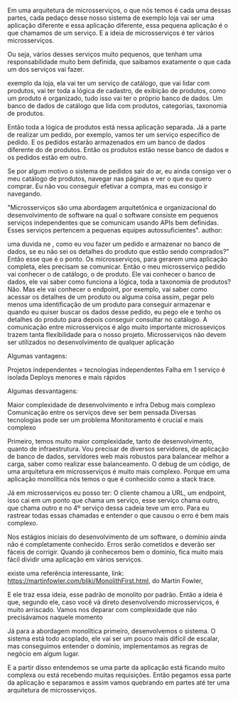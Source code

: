 Em uma arquitetura de microsserviços, o que nós temos é cada uma dessas partes, cada pedaço desse nosso sistema de exemplo loja vai ser uma aplicação diferente e essa aplicação diferente, essa pequena aplicação é o que chamamos de um serviço. E a ideia de microsserviços é ter vários microsserviços.

 Ou seja, vários desses serviços muito pequenos, que tenham uma responsabilidade muito bem definida, que saibamos exatamente o que cada um dos serviços vai fazer.

 exemplo da loja, ela vai ter um serviço de catálogo, que vai lidar com produtos, vai ter toda a lógica de cadastro, de exibição de produtos, como um produto é organizado, tudo isso vai ter o próprio banco de dados. Um banco de dados de catálogo que lida com produtos, categorias, taxonomia de produtos.

 Então toda a lógica de produtos está nessa aplicação separada. Já a parte de realizar um pedido, por exemplo, vamos ter um serviço específico de pedido. E os pedidos estarão armazenados em um banco de dados diferente do de produtos. Então os produtos estão nesse banco de dados e os pedidos estão em outro.

Se por algum motivo o sistema de pedidos sair do ar, eu ainda consigo ver o meu catálogo de produtos, navegar nas páginas e ver o que eu quero comprar. Eu não vou conseguir efetivar a compra, mas eu consigo ir navegando.


"Microsserviços são uma abordagem arquitetônica e organizacional do desenvolvimento de software na qual o software consiste em pequenos serviços independentes que se comunicam usando APIs bem definidas. Esses serviços pertencem a pequenas equipes autossuficientes". author:

uma duvida ne , como eu vou fazer um pedido e armazenar no banco de dados, se eu não sei os detalhes do produto que estão sendo comprados?” Então esse que é o ponto.
Os microsserviços, para gerarem uma aplicação completa, eles precisam se comunicar. Então o meu microsserviço pedido vai conhecer o de catálogo, o de produto.
Ele vai conhecer o banco de dados, ele vai saber como funciona a lógica, toda a taxonomia de produtos? Não. Mas ele vai conhecer o endpoint, por exemplo, vai saber como acessar os detalhes de um produto ou alguma coisa assim, pegar pelo menos uma identificação de um produto para conseguir armazenar e quando eu quiser buscar os dados desse pedido, eu pego ele e tenho os detalhes do produto para depois conseguir consultar no catálogo.
A comunicação entre microsserviços é algo muito importante
microsseviços trazem tanta flexibilidade para o nosso projeto.
 Microsserviços não devem ser utilizados no desenvolvimento de qualquer aplicação


Algumas vantagens:

Projetos independentes = tecnologias independentes
Falha em 1 serviço é isolada
Deploys menores e mais rápidos


Algumas desvantagens:

Maior complexidade de desenvolvimento e infra
Debug mais complexo
Comunicação entre os serviços deve ser bem pensada
Diversas tecnologias pode ser um problema
Monitoramento é crucial e mais complexo

Primeiro, temos muito maior complexidade, tanto de desenvolvimento, quanto de infraestrutura. Vou precisar de diversos servidores, de aplicação de banco de dados, servidores web mais robustos para balancear melhor a carga, saber como realizar esse balanceamento.
O debug de um código, de uma arquitetura em microsserviços é muito mais complexo. Porque em uma aplicação monolítica nós temos o que é conhecido como a stack trace.

Já em microsserviços eu posso ter: O cliente chamou a URL, um endpoint, isso cai em um ponto que chama um serviço, esse serviço chama outro, que chama outro e no 4º serviço dessa cadeia teve um erro. Para eu rastrear todas essas chamadas e entender o que causou o erro é bem mais complexo.


Nos estágios iniciais do desenvolvimento de um software, o domínio ainda não é completamente conhecido. Erros serão cometidos e deverão ser fáceis de corrigir. Quando já conhecemos bem o domínio, fica muito mais fácil dividir uma aplicação em vários serviços.

existe uma referência interessante,
link: https://martinfowler.com/bliki/MonolithFirst.html,
do Martin Fowler,

E ele traz essa ideia, esse padrão de monolito por padrão. Então a ideia é que, segundo ele, caso você vá direto desenvolvendo microsserviços, é muito arriscado. Vamos nos deparar com complexidade que não precisávamos naquele momento

Já para a abordagem monolítica primeiro, desenvolvemos o sistema. O sistema está todo acoplado, ele vai ser um pouco mais difícil de escalar, mas conseguimos entender o domínio, implementamos as regras de negócio em algum lugar.

E a partir disso entendemos se uma parte da aplicação está ficando muito complexa ou está recebendo muitas requisições. Então pegamos essa parte da aplicação e separamos e assim vamos quebrando em partes até ter uma arquitetura de microsserviços.







